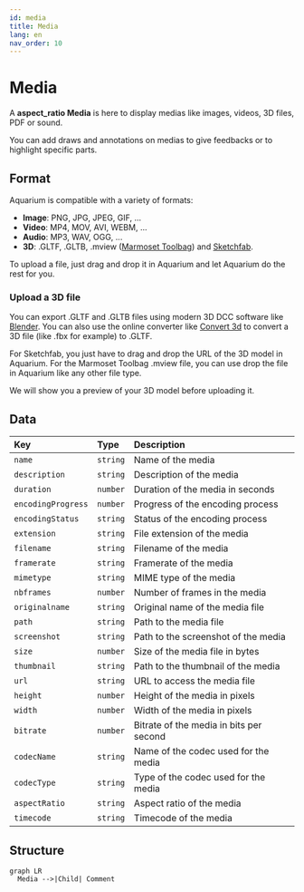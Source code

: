 ```yaml
---
id: media
title: Media
lang: en
nav_order: 10
---
```


# Media

A **<span class="aq-icon outline">aspect_ratio</span> Media** is here to display medias like images, videos, 3D files, PDF or sound.

You can add draws and annotations on medias to give feedbacks or to highlight specific parts.

## Format

Aquarium is compatible with a variety of formats:

- **Image**: PNG, JPG, JPEG, GIF, ...
- **Video**: MP4, MOV, AVI, WEBM, ...
- **Audio**: MP3, WAV, OGG, ...
- **3D**: .GLTF, .GLTB, .mview ([Marmoset Toolbag](https://marmoset.co/)) and [Sketchfab](https://sketchfab.com/).

To upload a file, just drag and drop it in Aquarium and let Aquarium do the rest for you.

### Upload a 3D file

You can export .GLTF and .GLTB files using modern 3D DCC software like [Blender](https://www.blender.org/). You can also use the online converter like [Convert 3d](https://convert3d.org/) to convert a 3D file (like .fbx for example) to .GLTF.

For Sketchfab, you just have to drag and drop the URL of the 3D model in Aquarium.
For the Marmoset Toolbag .mview file, you can use drop the file in Aquarium like any other file type.

We will show you a preview of your 3D model before uploading it.

## Data

| Key | Type | Description |
| :--- | :---- | :----------- |
| `name` | `string` | Name of the media |
| `description` | `string` | Description of the media |
| `duration` | `number` | Duration of the media in seconds |
| `encodingProgress` | `number` | Progress of the encoding process |
| `encodingStatus` | `string` | Status of the encoding process |
| `extension` | `string` | File extension of the media |
| `filename` | `string` | Filename of the media |
| `framerate` | `string` | Framerate of the media |
| `mimetype` | `string` | MIME type of the media |
| `nbframes` | `number` | Number of frames in the media |
| `originalname` | `string` | Original name of the media file |
| `path` | `string` | Path to the media file |
| `screenshot` | `string` | Path to the screenshot of the media |
| `size` | `number` | Size of the media file in bytes |
| `thumbnail` | `string` | Path to the thumbnail of the media |
| `url` | `string` | URL to access the media file |
| `height` | `number` | Height of the media in pixels |
| `width` | `number` | Width of the media in pixels |
| `bitrate` | `number` | Bitrate of the media in bits per second |
| `codecName` | `string` | Name of the codec used for the media |
| `codecType` | `string` | Type of the codec used for the media |
| `aspectRatio` | `string` | Aspect ratio of the media |
| `timecode` | `string` | Timecode of the media |

## Structure

```mermaid
graph LR
  Media -->|Child| Comment
```

